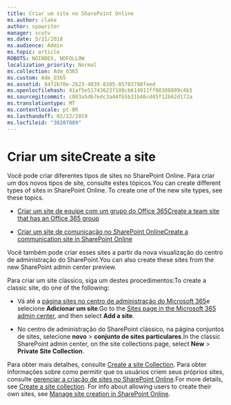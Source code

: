 ```yaml
---
title: Criar um site no SharePoint Online
ms.author: clake
author: spowriter
manager: scotv
ms.date: 5/21/2018
ms.audience: Admin
ms.topic: article
ROBOTS: NOINDEX, NOFOLLOW
localization_priority: Normal
ms.collection: Adm_O365
ms.custom: Adm_O365
ms.assetid: 84f2b70e-2b23-4039-8305-85783798feed
ms.openlocfilehash: 41af5e51743623f108cb614911ff88308809c4b5
ms.sourcegitcommit: c003a5db7edc3a44fb5b31b46cd45f12b62d172a
ms.translationtype: MT
ms.contentlocale: pt-BR
ms.lasthandoff: 02/22/2019
ms.locfileid: "30207889"
---
```

# <a name="create-a-site"></a><span data-ttu-id="cd9f8-102">Criar um site</span><span class="sxs-lookup"><span data-stu-id="cd9f8-102">Create a site</span></span>

<span data-ttu-id="cd9f8-p101">Você pode criar diferentes tipos de sites no SharePoint Online. Para criar um dos novos tipos de site, consulte estes tópicos.</span><span class="sxs-lookup"><span data-stu-id="cd9f8-p101">You can create different types of sites in SharePoint Online. To create one of the new site types, see these topics.</span></span>
  
- [<span data-ttu-id="cd9f8-105">Criar um site de equipe com um grupo do Office 365</span><span class="sxs-lookup"><span data-stu-id="cd9f8-105">Create a team site that has an Office 365 group</span></span>](https://go.microsoft.com/fwlink/?linkid=866292)
    
- [<span data-ttu-id="cd9f8-106">Criar um site de comunicação no SharePoint Online</span><span class="sxs-lookup"><span data-stu-id="cd9f8-106">Create a communication site in SharePoint Online</span></span>](https://go.microsoft.com/fwlink/?linkid=866294)
    
<span data-ttu-id="cd9f8-107">Você também pode criar esses sites a partir da nova visualização do centro de administração do SharePoint.</span><span class="sxs-lookup"><span data-stu-id="cd9f8-107">You can also create these sites from the new SharePoint admin center preview.</span></span>
  
<span data-ttu-id="cd9f8-108">Para criar um site clássico, siga um destes procedimentos:</span><span class="sxs-lookup"><span data-stu-id="cd9f8-108">To create a classic site, do one of the following:</span></span>
  
- <span data-ttu-id="cd9f8-109">Vá até a [página sites no centro de administração do Microsoft 365](https://portal.office.com/adminportal/home#/SitesList)e selecione **Adicionar um site**.</span><span class="sxs-lookup"><span data-stu-id="cd9f8-109">Go to the [Sites page in the Microsoft 365 admin center](https://portal.office.com/adminportal/home#/SitesList), and then select **Add a site**.</span></span>
    
- <span data-ttu-id="cd9f8-110">No centro de administração do SharePoint clássico, na página conjuntos de sites, selecione **novo** \> **conjunto de sites particulares**.</span><span class="sxs-lookup"><span data-stu-id="cd9f8-110">In the classic SharePoint admin center, on the site collections page, select **New** \> **Private Site Collection**.</span></span>
    
<span data-ttu-id="cd9f8-p102">Para obter mais detalhes, consulte [Create a site Collection](https://go.microsoft.com/fwlink/?linkid=866295). Para obter informações sobre como permitir que os usuários criem seus próprios sites, consulte [gerenciar a criação de sites no SharePoint Online](https://go.microsoft.com/fwlink/?linkid=866296).</span><span class="sxs-lookup"><span data-stu-id="cd9f8-p102">For more details, see [Create a site collection](https://go.microsoft.com/fwlink/?linkid=866295). For info about allowing users to create their own sites, see [Manage site creation in SharePoint Online](https://go.microsoft.com/fwlink/?linkid=866296).</span></span>
  

